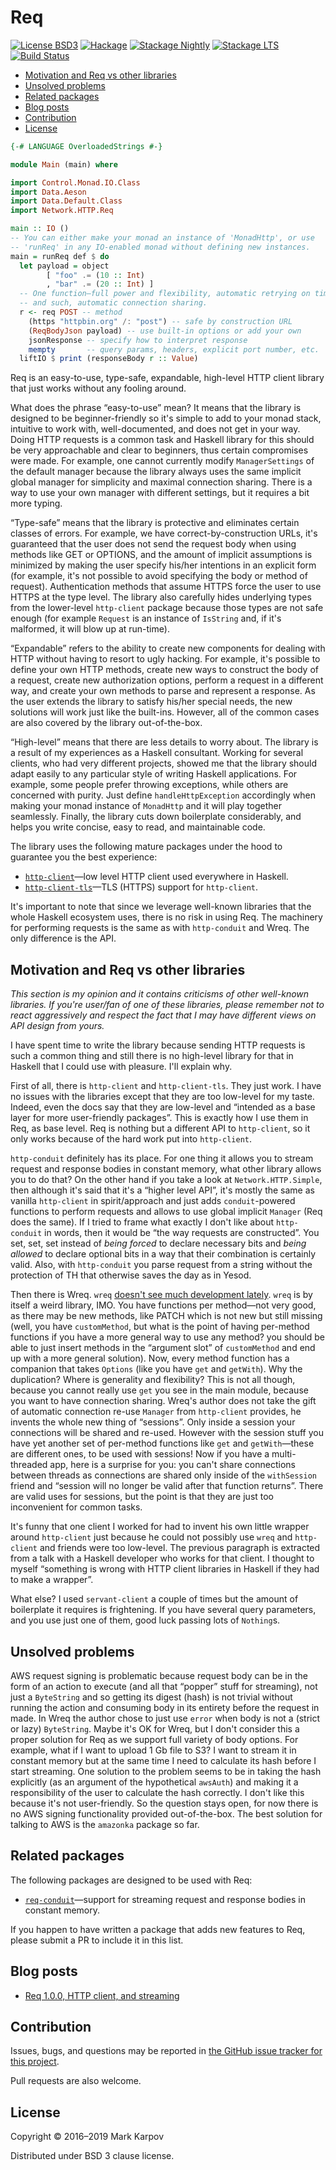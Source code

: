 # Req

[![License BSD3](https://img.shields.io/badge/license-BSD3-brightgreen.svg)](http://opensource.org/licenses/BSD-3-Clause)
[![Hackage](https://img.shields.io/hackage/v/req.svg?style=flat)](https://hackage.haskell.org/package/req)
[![Stackage Nightly](http://stackage.org/package/req/badge/nightly)](http://stackage.org/nightly/package/req)
[![Stackage LTS](http://stackage.org/package/req/badge/lts)](http://stackage.org/lts/package/req)
[![Build Status](https://travis-ci.org/mrkkrp/req.svg?branch=master)](https://travis-ci.org/mrkkrp/req)

* [Motivation and Req vs other libraries](#motivation-and-req-vs-other-libraries)
* [Unsolved problems](#unsolved-problems)
* [Related packages](#related-packages)
* [Blog posts](#blog-posts)
* [Contribution](#contribution)
* [License](#license)

```haskell
{-# LANGUAGE OverloadedStrings #-}

module Main (main) where

import Control.Monad.IO.Class
import Data.Aeson
import Data.Default.Class
import Network.HTTP.Req

main :: IO ()
-- You can either make your monad an instance of 'MonadHttp', or use
-- 'runReq' in any IO-enabled monad without defining new instances.
main = runReq def $ do
  let payload = object
        [ "foo" .= (10 :: Int)
        , "bar" .= (20 :: Int) ]
  -- One function—full power and flexibility, automatic retrying on timeouts
  -- and such, automatic connection sharing.
  r <- req POST -- method
    (https "httpbin.org" /: "post") -- safe by construction URL
    (ReqBodyJson payload) -- use built-in options or add your own
    jsonResponse -- specify how to interpret response
    mempty       -- query params, headers, explicit port number, etc.
  liftIO $ print (responseBody r :: Value)
```

Req is an easy-to-use, type-safe, expandable, high-level HTTP client library
that just works without any fooling around.

What does the phrase “easy-to-use” mean? It means that the library is
designed to be beginner-friendly so it's simple to add to your monad stack,
intuitive to work with, well-documented, and does not get in your way. Doing
HTTP requests is a common task and Haskell library for this should be very
approachable and clear to beginners, thus certain compromises were made. For
example, one cannot currently modify `ManagerSettings` of the default
manager because the library always uses the same implicit global manager for
simplicity and maximal connection sharing. There is a way to use your own
manager with different settings, but it requires a bit more typing.

“Type-safe” means that the library is protective and eliminates certain
classes of errors. For example, we have correct-by-construction URLs, it's
guaranteed that the user does not send the request body when using methods
like GET or OPTIONS, and the amount of implicit assumptions is minimized by
making the user specify his/her intentions in an explicit form (for example,
it's not possible to avoid specifying the body or method of request).
Authentication methods that assume HTTPS force the user to use HTTPS at the
type level. The library also carefully hides underlying types from the
lower-level `http-client` package because those types are not safe enough
(for example `Request` is an instance of `IsString` and, if it's malformed,
it will blow up at run-time).

“Expandable” refers to the ability to create new components for dealing with
HTTP without having to resort to ugly hacking. For example, it's possible to
define your own HTTP methods, create new ways to construct the body of a
request, create new authorization options, perform a request in a different
way, and create your own methods to parse and represent a response. As the
user extends the library to satisfy his/her special needs, the new solutions
will work just like the built-ins. However, all of the common cases are also
covered by the library out-of-the-box.

“High-level” means that there are less details to worry about. The library
is a result of my experiences as a Haskell consultant. Working for several
clients, who had very different projects, showed me that the library should
adapt easily to any particular style of writing Haskell applications. For
example, some people prefer throwing exceptions, while others are concerned
with purity. Just define `handleHttpException` accordingly when making your
monad instance of `MonadHttp` and it will play together seamlessly. Finally,
the library cuts down boilerplate considerably, and helps you write concise,
easy to read, and maintainable code.

The library uses the following mature packages under the hood to guarantee
you the best experience:

* [`http-client`](https://hackage.haskell.org/package/http-client)—low level
  HTTP client used everywhere in Haskell.
* [`http-client-tls`](https://hackage.haskell.org/package/http-client-tls)—TLS
  (HTTPS) support for `http-client`.

It's important to note that since we leverage well-known libraries that the
whole Haskell ecosystem uses, there is no risk in using Req. The machinery
for performing requests is the same as with `http-conduit` and Wreq. The
only difference is the API.

## Motivation and Req vs other libraries

*This section is my opinion and it contains criticisms of other well-known
libraries. If you're user/fan of one of these libraries, please remember not
to react aggressively and respect the fact that I may have different views
on API design from yours.*

I have spent time to write the library because sending HTTP requests is such
a common thing and still there is no high-level library for that in Haskell
that I could use with pleasure. I'll explain why.

First of all, there is `http-client` and `http-client-tls`. They just work.
I have no issues with the libraries except that they are too low-level for
my taste. Indeed, even the docs say that they are low-level and “intended as
a base layer for more user-friendly packages”. This is exactly how I use
them in Req, as base level. Req is nothing but a different API to
`http-client`, so it only works because of the hard work put into
`http-client`.

`http-conduit` definitely has its place. For one thing it allows you to
stream request and response bodies in constant memory, what other library
allows you to do that? On the other hand if you take a look at
`Network.HTTP.Simple`, then although it's said that it's a “higher level
API”, it's mostly the same as vanilla `http-client` in spirit/approach and
just adds `conduit`-powered functions to perform requests and allows to use
global implicit `Manager` (Req does the same). If I tried to frame what
exactly I don't like about `http-conduit` in words, then it would be “the
way requests are constructed”. You set, set, set instead of *being forced*
to declare necessary bits and *being allowed* to declare optional bits in a
way that their combination is certainly valid. Also, with `http-conduit` you
parse request from a string without the protection of TH that otherwise
saves the day as in Yesod.

Then there is Wreq. `wreq` [doesn't see much development
lately](https://github.com/bos/wreq/issues/93). `wreq` is by itself a weird
library, IMO. You have functions per method—not very good, as there may be
new methods, like PATCH which is not new but still missing (well, you have
`customMethod`, but what is the point of having per-method functions if you
have a more general way to use any method? you should be able to just insert
methods in the “argument slot” of `customMethod` and end up with a more
general solution). Now, every method function has a companion that takes
`Options` (like you have `get` and `getWith`). Why the duplication? Where is
generality and flexibility? This is not all though, because you cannot
really use `get` you see in the main module, because you want to have
connection sharing. Wreq's author does not take the gift of automatic
connection re-use `Manager` from `http-client` provides, he invents the
whole new thing of “sessions”. Only inside a session your connections will
be shared and re-used. However with the session stuff you have yet another
set of per-method functions like `get` and `getWith`—these are different
ones, to be used with sessions! Now if you have a multi-threaded app, here
is a surprise for you: you can't share connections between threads as
connections are shared only inside of the `withSession` friend and “session
will no longer be valid after that function returns”. There are valid uses
for sessions, but the point is that they are just too inconvenient for
common tasks.

It's funny that one client I worked for had to invent his own little wrapper
around `http-client` just because he could not possibly use `wreq` and
`http-client` and friends were too low-level. The previous paragraph is
extracted from a talk with a Haskell developer who works for that client. I
thought to myself “something is wrong with HTTP client libraries in Haskell
if they had to make a wrapper”.

What else? I used `servant-client` a couple of times but the amount of
boilerplate it requires is frightening. If you have several query
parameters, and you use just one of them, good luck passing lots of
`Nothing`s.

## Unsolved problems

AWS request signing is problematic because request body can be in the form
of an action to execute (and all that “popper” stuff for streaming), not
just a `ByteString` and so getting its digest (hash) is not trivial without
running the action and consuming body in its entirety before the request in
made. In Wreq the author chose to just use `error` when body is not a
(strict or lazy) `ByteString`. Maybe it's OK for Wreq, but I don't consider
this a proper solution for Req as we support full variety of body options.
For example, what if I want to upload 1 Gb file to S3? I want to stream it
in constant memory but at the same time I need to calculate its hash before
I start streaming. One solution to the problem seems to be in taking the
hash explicitly (as an argument of the hypothetical `awsAuth`) and making it
a responsibility of the user to calculate the hash correctly. I don't like
this because it's not user-friendly. So the question stays open, for now
there is no AWS signing functionality provided out-of-the-box. The best
solution for talking to AWS is the `amazonka` package so far.

## Related packages

The following packages are designed to be used with Req:

* [`req-conduit`](https://hackage.haskell.org/package/req-conduit)—support
  for streaming request and response bodies in constant memory.

If you happen to have written a package that adds new features to Req,
please submit a PR to include it in this list.

## Blog posts

* [Req 1.0.0, HTTP client, and streaming](https://markkarpov.com/post/req-1.0.0-http-client-and-streaming.html)

## Contribution

Issues, bugs, and questions may be reported in [the GitHub issue tracker for
this project](https://github.com/mrkkrp/req/issues).

Pull requests are also welcome.

## License

Copyright © 2016–2019 Mark Karpov

Distributed under BSD 3 clause license.
